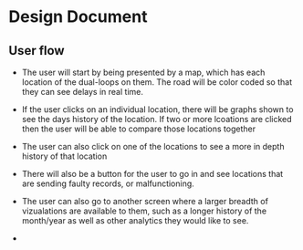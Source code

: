 # Design Document

## User flow

* The user will start by being presented by a map, which has each location of the dual-loops on them. The road will be color
  coded so that they can see delays in real time. 
  
* If the user clicks on an individual location, there will be graphs shown to see the days history of the location. If two or more lcoations are clicked then 
  the user will be able to compare those locations together
  
* The user can also click on one of the locations to see a more in depth history of that location

* There will also be a button for the user to go in and see locations that are sending faulty records, or malfunctioning.

* The user can also go to another screen where a larger breadth of vizualations are available to them, such as a longer history of the month/year as well as other analytics they would like to see.

* 
